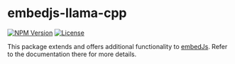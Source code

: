 # embedjs-llama-cpp

<p>
<a href="https://www.npmjs.com/package/@llm-tools/embedjs"  target="_blank"><img alt="NPM Version" src="https://img.shields.io/npm/v/%40llm-tools/embedjs?style=for-the-badge"></a>
<a href="https://www.npmjs.com/package/@llm-tools/embedjs"  target="_blank"><img alt="License" src="https://img.shields.io/npm/l/%40llm-tools%2Fembedjs?style=for-the-badge"></a>
</p>

This package extends and offers additional functionality to [embedJs](https://www.npmjs.com/package/@llm-tools/embedjs). Refer to the documentation there for more details.

